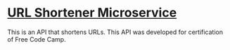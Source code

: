 # [URL Shortener Microservice](https://www.freecodecamp.org/learn/apis-and-microservices/apis-and-microservices-projects/url-shortener-microservice)

This is an API that shortens URLs. This API was developed for certification of Free Code Camp.
